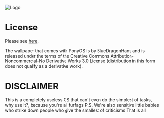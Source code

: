 ![Logo](hdd/usr/share/logo_login.png)

# License

Please see [here](http://github.com/klange/toaruos).

The wallpaper that comes with PonyOS is by BlueDragonHans and is released under the terms of the Creative Commons Attribution-Noncommercial-No Derivative Works 3.0 License (distribution in this form does not qualify as a derivative work).

# DISCLAIMER
This is a completely useless OS that can't even do the simplest of tasks, why use it?, because you're all furfags
P.S. We're also sensitive little babies who strike down people who give the smallest of criticisms 
That is all

